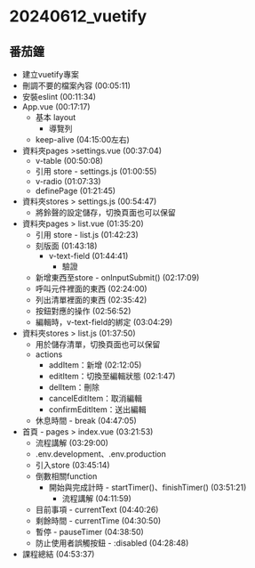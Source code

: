 # 20240612_vuetify
## 番茄鐘
* 建立vuetify專案
* 刪調不要的檔案內容 (00:05:11)
* 安裝eslint (00:11:34)
* App.vue (00:17:17)
    * 基本 layout
        * 導覽列
    * keep-alive (04:15:00左右)
* 資料夾pages >settings.vue (00:37:04)
    * v-table (00:50:08)
    * 引用 store - settings.js (01:00:55)
    * v-radio (01:07:33)
    * definePage (01:21:45)
* 資料夾stores > settings.js (00:54:47)
    * 將鈴聲的設定儲存，切換頁面也可以保留
* 資料夾pages > list.vue (01:35:20)
    * 引用 store - list.js (01:42:23)
    * 刻版面 (01:43:18)
        * v-text-field (01:44:41)
            * 驗證
    * 新增東西至store - onInputSubmit() (02:17:09)
    * 呼叫元件裡面的東西 (02:24:00)
    * 列出清單裡面的東西 (02:35:42)
    * 按鈕對應的操作 (02:56:52)
    * 編輯時，v-text-field的綁定 (03:04:29)
* 資料夾stores > list.js (01:37:50)
    * 用於儲存清單，切換頁面也可以保留
    * actions
        * addItem：新增 (02:12:05)
        * editItem：切換至編輯狀態 (02:1:47)
        * delItem：刪除
        * cancelEditItem：取消編輯
        * confirmEditItem：送出編輯
    * 休息時間 - break (04:47:05)
* 首頁 - pages > index.vue (03:21:53)
    * 流程講解 (03:29:00)
    * .env.development、.env.production
    * 引入store (03:45:14)
    * 倒數相關function
        * 開始與完成計時 - startTimer()、finishTimer() (03:51:21)
            * 流程講解 (04:11:59)
    * 目前事項 - currentText (04:40:26)
    * 剩餘時間 - currentTime (04:30:50)
    * 暫停 - pauseTimer (04:38:50)
    * 防止使用者誤觸按鈕 - :disabled (04:28:48)
* 課程總結 (04:53:37)